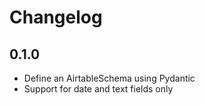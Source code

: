 # Changelog

## 0.1.0

  * Define an AirtableSchema using Pydantic
  * Support for date and text fields only
